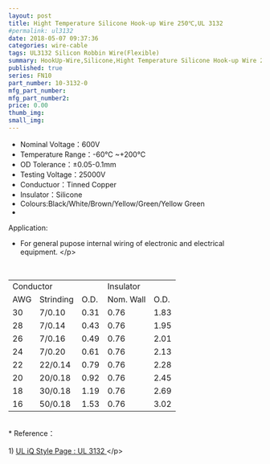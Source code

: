 ```yaml
---
layout: post
title: Hight Temperature Silicone Hook-up Wire 250℃,UL 3132
#permalink: ul3132
date: 2018-05-07 09:37:36
categories: wire-cable
tags: UL3132 Silicon Robbin Wire(Flexible)
summary: HookUp-Wire,Silicone,Hight Temperature Silicone Hook-up Wire 250℃
published: true 
series: FN10
part_number: 10-3132-0
mfg_part_number: 
mfg_part_number2: 
price: 0.00
thumb_img: 
small_img: 
---
```



<p>
	<ul>
		<li>
			Nominal Voltage：600V
		</li>
		<li>
			Temperature Range：-60℃ ~+200℃
		</li>
		<li>
			OD Tolerance：±0.05-0.1mm
		</li>
		<li>
			Testing Voltage：25000V
		</li>
		<li>
			Conductuor：Tinned Copper
		</li>
		<li>
			Insulator：Silicone
		</li>
		<li>
			Colours:Black/White/Brown/Yellow/Green/Yellow Green
		</li>
		<li>
			<br />
		</li>
	</ul>
</p>
<p>
	Application:
</p>
<ul>
	<li>
		For general pupose internal wiring of electronic and electrical equipment. &lt;/p&gt;
	</li>
</ul>
<p>
	<br />
</p>
<table class="table table-bordered table-hover table-condensed">
	<tbody>
		<tr>
			<td colspan="3">
				Conductor
			</td>
			<td colspan="2">
				Insulator
			</td>
		</tr>
		<tr>
			<td>
				AWG
			</td>
			<td>
				Strinding
			</td>
			<td>
				O.D.
			</td>
			<td>
				Nom. Wall
			</td>
			<td>
				O.D.
			</td>
		</tr>
		<tr>
			<td>
				30
			</td>
			<td>
				7/0.10
			</td>
			<td>
				0.31
			</td>
			<td>
				0.76
			</td>
			<td>
				1.83
			</td>
		</tr>
		<tr>
			<td>
				28
			</td>
			<td>
				7/0.14
			</td>
			<td>
				0.43
			</td>
			<td>
				0.76
			</td>
			<td>
				1.95
			</td>
		</tr>
		<tr>
			<td>
				26
			</td>
			<td>
				7/0.16
			</td>
			<td>
				0.49
			</td>
			<td>
				0.76
			</td>
			<td>
				2.01
			</td>
		</tr>
		<tr>
			<td>
				24
			</td>
			<td>
				7/0.20
			</td>
			<td>
				0.61
			</td>
			<td>
				0.76
			</td>
			<td>
				2.13
			</td>
		</tr>
		<tr>
			<td>
				22
			</td>
			<td>
				22/0.14
			</td>
			<td>
				0.79
			</td>
			<td>
				0.76
			</td>
			<td>
				2.28
			</td>
		</tr>
		<tr>
			<td>
				20
			</td>
			<td>
				20/0.18
			</td>
			<td>
				0.92
			</td>
			<td>
				0.76
			</td>
			<td>
				2.45
			</td>
		</tr>
		<tr>
			<td>
				18
			</td>
			<td>
				30/0.18
			</td>
			<td>
				1.19
			</td>
			<td>
				0.76
			</td>
			<td>
				2.69
			</td>
		</tr>
		<tr>
			<td>
				16
			</td>
			<td>
				50/0.18
			</td>
			<td>
				1.53
			</td>
			<td>
				0.76
			</td>
			<td>
				3.02
			</td>
		</tr>
	</tbody>
</table>
<p>
	<br />
* Reference：<br />
<br />
1) <a href="http://iq.ul.com/awm/stylepage.aspx?Style=3132" target="_blank">UL iQ Style Page : UL 3132 </a>&lt;/p&gt;
</p>